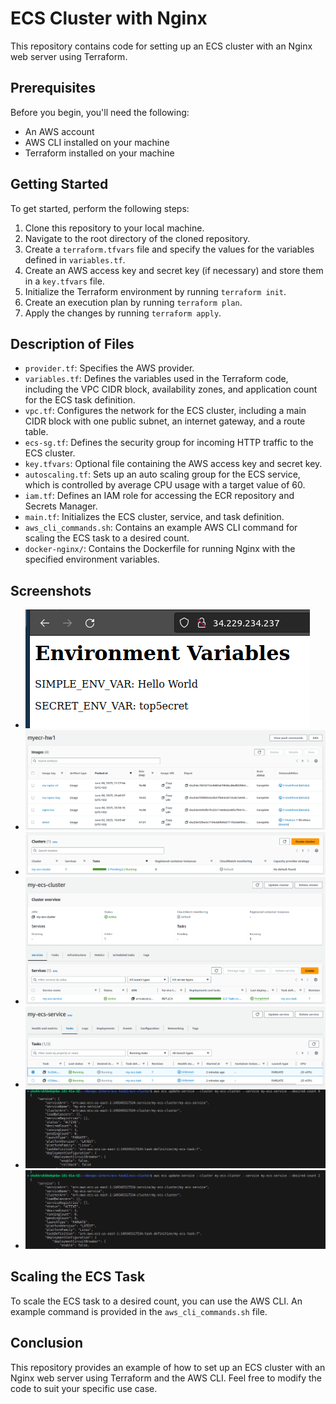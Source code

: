# ECS Cluster with Nginx

This repository contains code for setting up an ECS cluster with an Nginx web server using Terraform.

## Prerequisites

Before you begin, you'll need the following:

- An AWS account
- AWS CLI installed on your machine
- Terraform installed on your machine

## Getting Started

To get started, perform the following steps:

1. Clone this repository to your local machine.
2. Navigate to the root directory of the cloned repository.
3. Create a `terraform.tfvars` file and specify the values for the variables defined in `variables.tf`.
4. Create an AWS access key and secret key (if necessary) and store them in a `key.tfvars` file.
5. Initialize the Terraform environment by running `terraform init`.
6. Create an execution plan by running `terraform plan`.
7. Apply the changes by running `terraform apply`.

## Description of Files

- `provider.tf`: Specifies the AWS provider.
- `variables.tf`: Defines the variables used in the Terraform code, including the VPC CIDR block, availability zones, and application count for the ECS task definition.
- `vpc.tf`: Configures the network for the ECS cluster, including a main CIDR block with one public subnet, an internet gateway, and a route table.
- `ecs-sg.tf`: Defines the security group for incoming HTTP traffic to the ECS cluster.
- `key.tfvars`: Optional file containing the AWS access key and secret key.
- `autoscaling.tf`: Sets up an auto scaling group for the ECS service, which is controlled by average CPU usage with a target value of 60.
- `iam.tf`: Defines an IAM role for accessing the ECR repository and Secrets Manager.
- `main.tf`: Initializes the ECS cluster, service, and task definition.
- `aws_cli_commands.sh`: Contains an example AWS CLI command for scaling the ECS task to a desired count.
- `docker-nginx/`: Contains the Dockerfile for running Nginx with the specified environment variables.

## Screenshots

- ![Curl NGINX](./screenshots/curl-nginx.png)
- ![ECR Screenshot](./screenshots/ecr-repo.png)
- ![ECR Cluster](./screenshots/ecs-cluster.png)
- ![ECR Cluster Service](./screenshots/ecs-cluster-service.png)
- ![ECR Cluster Service Tasks](./screenshots/ecs-cluster-service-tasks.png)
- ![ECR AWS CLI command to scale to 0](./screenshots/aws-cli-command-0.png)
- ![ECR AWS CLI command to scale back to 2](./screenshots/aws-cli-command-2.png)

## Scaling the ECS Task

To scale the ECS task to a desired count, you can use the AWS CLI. An example command is provided in the `aws_cli_commands.sh` file.

## Conclusion

This repository provides an example of how to set up an ECS cluster with an Nginx web server using Terraform and the AWS CLI. Feel free to modify the code to suit your specific use case.
